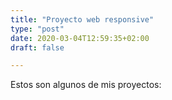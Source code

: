 ```yaml
---
title: "Proyecto web responsive"
type: "post"
date: 2020-03-04T12:59:35+02:00
draft: false

---
```


Estos son algunos de mis proyectos: